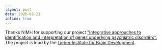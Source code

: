 ```yaml
---
layout: post
date: 2020-08-21 
inline: true
---
```


Thanks NIMH for supporting our project <a href="https://www.egr.uh.edu/news/202008/lin-receives-sub-award-nih-grant-work-psychiatric-genetics">"Integrative approaches to identification and interpretation of genes underlying psychiatric disorders".</a> The project is lead by the <a href="https://www.libd.org"> Lieber Institute for Brain Development</a>. 



